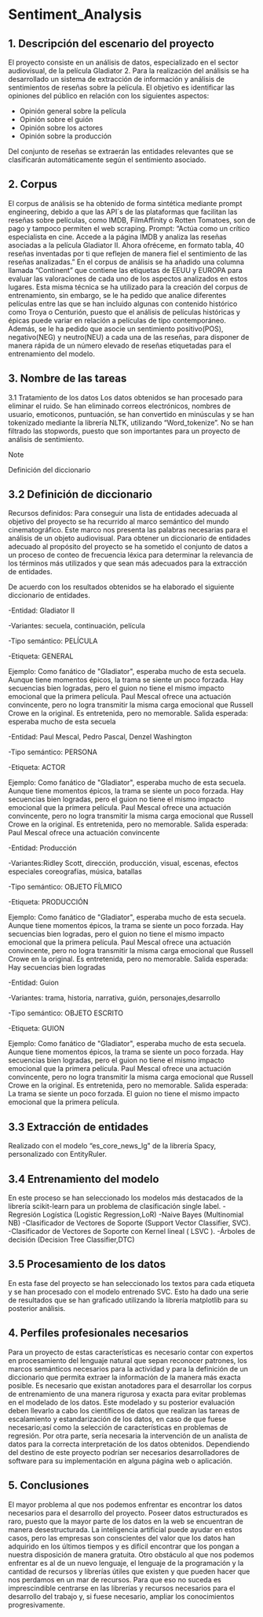 # Sentiment_Analysis

## 1. Descripción del escenario del proyecto
El proyecto consiste en un análisis de datos, especializado en el sector audiovisual, de la película Gladiator 2. Para la realización del análisis se ha desarrollado  un  sistema de extracción de información y análisis de sentimientos de reseñas sobre la película.
El objetivo es identificar las opiniones del público en relación con los siguientes aspectos:

- Opinión general sobre la película
- Opinión sobre el guión
- Opinión sobre los actores 
- Opinión sobre la producción

Del conjunto de reseñas se extraerán las entidades relevantes que se clasificarán automáticamente según el sentimiento asociado.


## 2. Corpus

El corpus de análisis se ha obtenido de forma sintética mediante prompt engineering, debido a que las API´s de las plataformas que facilitan las reseñas sobre películas, como IMDB, FilmAffinity o  Rotten Tomatoes,  son de pago y tampoco permiten el web scraping.
Prompt: “Actúa como un crítico especialista en cine. Accede a la página IMDB y analiza las reseñas asociadas a la película Gladiator II. Ahora ofréceme, en formato tabla, 40 reseñas inventadas por ti que reflejen de manera fiel el sentimiento de las reseñas analizadas.”
En el corpus de análisis se ha añadido una columna llamada “Continent” que contiene las etiquetas de EEUU y EUROPA para evaluar las valoraciones de cada uno de los aspectos analizados en estos lugares.
Esta misma técnica se ha utilizado para la creación del corpus de entrenamiento, sin embargo, se le ha pedido que analice diferentes películas entre las que se han incluido algunas con contenido histórico como Troya o Centurión, puesto que el análisis de películas históricas y épicas puede variar en relación a  películas de tipo contemporáneo. Además, se le ha pedido que asocie un sentimiento positivo(POS), negativo(NEG) y neutro(NEU) a cada una de las reseñas, para disponer de manera rápida de un número elevado de reseñas etiquetadas para el entrenamiento del modelo.

## 3. Nombre de las tareas

3.1 Tratamiento de los datos 
Los datos obtenidos se han procesado para eliminar el ruido. Se han eliminado correos electrónicos, nombres de usuario, emoticonos, puntuación, se han convertido en minúsculas y se han tokenizado mediante la librería NLTK, utilizando “Word_tokenize”. No se han filtrado las stopwords,  puesto que  son importantes para un proyecto de análisis de sentimiento.



>[!NOTE]
>Definición del diccionario
## 3.2 Definición de diccionario

Recursos definidos:
Para conseguir una lista de entidades adecuada al objetivo del proyecto se ha recurrido al marco semántico del mundo cinematográfico. Este marco nos presenta las palabras necesarias para el análisis de un objeto audiovisual. Para obtener un diccionario de entidades adecuado al propósito del proyecto se ha sometido  el conjunto de datos a un proceso de conteo de frecuencia léxica para determinar la relevancia de los términos más  utilizados y que sean más adecuados para la extracción de entidades.


De acuerdo con los resultados obtenidos se ha elaborado el siguiente diccionario de entidades.

-Entidad: Gladiator II

-Variantes: secuela, continuación, película  

-Tipo semántico: PELÍCULA

-Etiqueta: GENERAL

Ejemplo: Como fanático de "Gladiator", esperaba mucho de esta secuela. Aunque tiene momentos épicos, la trama se siente un poco forzada. Hay secuencias bien logradas, pero el guion no tiene el mismo impacto emocional que la primera película. Paul Mescal ofrece una actuación convincente, pero no logra transmitir la misma carga emocional que Russell Crowe en la original. Es entretenida, pero no memorable.
Salida esperada: esperaba mucho de esta secuela

-Entidad: Paul Mescal, Pedro Pascal, Denzel Washington

-Tipo semántico: PERSONA  

-Etiqueta: ACTOR  

Ejemplo: Como fanático de "Gladiator", esperaba mucho de esta secuela. Aunque tiene momentos épicos, la trama se siente un poco forzada. Hay secuencias bien logradas, pero el guion no tiene el mismo impacto emocional que la primera película. Paul Mescal ofrece una actuación convincente, pero no logra transmitir la misma carga emocional que Russell Crowe en la original. Es entretenida, pero no memorable.
Salida esperada: Paul Mescal ofrece una actuación convincente

-Entidad: Producción

-Variantes:Ridley Scott, dirección, producción, visual, escenas,  efectos especiales coreografías, música, batallas  

-Tipo semántico: OBJETO FÍLMICO  

-Etiqueta: PRODUCCIÓN  

Ejemplo: Como fanático de "Gladiator", esperaba mucho de esta secuela. Aunque tiene momentos épicos, la trama se siente un poco forzada. Hay secuencias bien logradas, pero el guion no tiene el mismo impacto emocional que la primera película. Paul Mescal ofrece una actuación convincente, pero no logra transmitir la misma carga emocional que Russell Crowe en la original. Es entretenida, pero no memorable.
Salida esperada: Hay secuencias bien logradas

-Entidad: Guion  

-Variantes: trama, historia, narrativa, guión, personajes,desarrollo 

-Tipo semántico: OBJETO ESCRITO  

-Etiqueta: GUION  

Ejemplo: Como fanático de "Gladiator", esperaba mucho de esta secuela. Aunque tiene momentos épicos, la trama se siente un poco forzada. Hay secuencias bien logradas, pero el guion no tiene el mismo impacto emocional que la primera película. Paul Mescal ofrece una actuación convincente, pero no logra transmitir la misma carga emocional que Russell Crowe en la original. Es entretenida, pero no memorable.
Salida esperada: La trama se siente un poco forzada. El guion no tiene el mismo impacto emocional que la primera película.

## 3.3 Extracción de entidades

Realizado con el modelo “es_core_news_lg" de la librería Spacy, personalizado con EntityRuler.

## 3.4 Entrenamiento del modelo

En este proceso se han seleccionado los modelos más destacados de la librería scikit-learn para un problema de clasificación single label.
-Regresión Logística  (Logistic Regression,LoR)
-Naive Bayes (Multinomial NB)
-Clasificador de Vectores de Soporte (Support Vector Classifier, SVC).
-Clasificador de Vectores de Soporte con Kernel lineal ( LSVC ).
-Árboles de decisión (Decision Tree Classifier,DTC)

## 3.5 Procesamiento de los datos
En esta fase del proyecto se han seleccionado los textos para cada etiqueta y se han procesado con el modelo entrenado SVC. Esto ha dado una serie de resultados que se han graficado utilizando la librería matplotlib para su posterior análisis.


## 4. Perfiles profesionales necesarios

Para un proyecto de estas características es necesario contar con expertos en procesamiento del lenguaje natural que sepan reconocer patrones, los marcos semánticos necesarios para la actividad y para la definición de un diccionario que permita extraer la información de la manera más exacta posible. 
Es necesario que existan anotadores para el desarrollar los corpus de entrenamiento de una manera rigurosa y exacta para evitar problemas en el modelado de los datos.
Este modelado y su posterior evaluación deben llevarlo a cabo los científicos de datos que  realizan las tareas de escalamiento y estandarización de los datos, en caso de que fuese necesario;así como  la selección de características en problemas de regresión. 
Por otra parte, sería necesaria la intervención de un analista de datos para la correcta interpretación de los datos obtenidos. 
Dependiendo del destino de este proyecto podrían ser necesarios desarrolladores de software para su implementación en alguna página web o aplicación. 

## 5. Conclusiones

El mayor problema al que nos podemos enfrentar es encontrar los datos necesarios para el desarrollo del proyecto. Poseer datos estructurados es raro, puesto que la mayor parte de los datos en la web se encuentran de manera desestructurada. La inteligencia artificial puede ayudar en estos casos, pero las empresas son conscientes del valor que los datos han adquirido en los últimos tiempos y es difícil encontrar que los pongan a nuestra disposición de manera gratuita. Otro obstáculo al que nos podemos enfrentar es al de un nuevo lenguaje, el lenguaje de la programación y la cantidad de recursos y librerías útiles que existen y que pueden hacer que nos perdamos en un mar de recursos. Para que eso no suceda es imprescindible centrarse en las librerías y recursos necesarios para el desarrollo del trabajo y, si fuese necesario, ampliar los conocimientos progresivamente.
